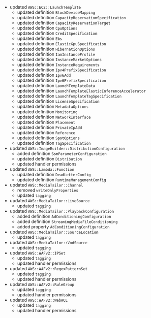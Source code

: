 - updated `AWS::EC2::LaunchTemplate`
  - updated definition `BlockDeviceMapping`
  - updated definition `CapacityReservationSpecification`
  - updated definition `CapacityReservationTarget`
  - updated definition `CpuOptions`
  - updated definition `CreditSpecification`
  - updated definition `Ebs`
  - updated definition `ElasticGpuSpecification`
  - updated definition `HibernationOptions`
  - updated definition `IamInstanceProfile`
  - updated definition `InstanceMarketOptions`
  - updated definition `InstanceRequirements`
  - updated definition `Ipv4PrefixSpecification`
  - updated definition `Ipv6Add`
  - updated definition `Ipv6PrefixSpecification`
  - updated definition `LaunchTemplateData`
  - updated definition `LaunchTemplateElasticInferenceAccelerator`
  - updated definition `LaunchTemplateTagSpecification`
  - updated definition `LicenseSpecification`
  - updated definition `MetadataOptions`
  - updated definition `Monitoring`
  - updated definition `NetworkInterface`
  - updated definition `Placement`
  - updated definition `PrivateIpAdd`
  - updated definition `Reference`
  - updated definition `SpotOptions`
  - updated definition `TagSpecification`
- updated `AWS::ImageBuilder::DistributionConfiguration`
  - added definition `SsmParameterConfiguration`
  - updated definition `Distribution`
  - updated handler permissions
- updated `AWS::Lambda::Function`
  - updated definition `DeadLetterConfig`
  - updated definition `RuntimeManagementConfig`
- updated `AWS::MediaTailor::Channel`
  - removed `writeOnlyProperties`
  - updated `tagging`
- updated `AWS::MediaTailor::LiveSource`
  - updated `tagging`
- updated `AWS::MediaTailor::PlaybackConfiguration`
  - added definition `AdConditioningConfiguration`
  - added definition `StreamingMediaFileConditioning`
  - added property `AdConditioningConfiguration`
- updated `AWS::MediaTailor::SourceLocation`
  - updated `tagging`
- updated `AWS::MediaTailor::VodSource`
  - updated `tagging`
- updated `AWS::WAFv2::IPSet`
  - updated `tagging`
  - updated handler permissions
- updated `AWS::WAFv2::RegexPatternSet`
  - updated `tagging`
  - updated handler permissions
- updated `AWS::WAFv2::RuleGroup`
  - updated `tagging`
  - updated handler permissions
- updated `AWS::WAFv2::WebACL`
  - updated `tagging`
  - updated handler permissions
